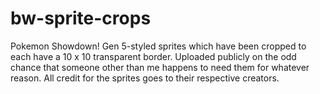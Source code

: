 # bw-sprite-crops
Pokemon Showdown! Gen 5-styled sprites which have been cropped to each have a 10 x 10 transparent border. Uploaded publicly on the odd chance that someone other than me happens to need them for whatever reason. All credit for the sprites goes to their respective creators. 
